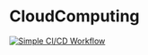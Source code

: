 # CloudComputing
[![Simple CI/CD Workflow](https://github.com/Brayd-n/Lab2/actions/workflows/ci-cd.yml/badge.svg)](https://github.com/Brayd-n/Lab2/actions/workflows/ci-cd.yml)
